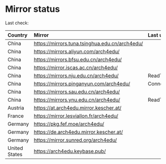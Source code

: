 <script src="./time.js"></script>
# Mirror status
Last check: <script type="text/javascript">localize(1674195918.241306);</script>

|Country|Mirror|Last update|
|:------|:-----|:----------|
|China|https://mirrors.tuna.tsinghua.edu.cn/arch4edu/|<script type="text/javascript">localize(1674153500);</script>|
|China|https://mirrors.aliyun.com/arch4edu/|<script type="text/javascript">localize(1674066973);</script>|
|China|https://mirrors.bfsu.edu.cn/arch4edu/|<script type="text/javascript">localize(1674153500);</script>|
|China|https://mirror.iscas.ac.cn/arch4edu/|<script type="text/javascript">localize(1674153500);</script>|
|China|https://mirrors.nju.edu.cn/arch4edu/|ReadTimeout|
|China|https://mirrors.pinganyun.com/arch4edu/|ConnectionError|
|China|https://mirrors.sau.edu.cn/arch4edu/|<script type="text/javascript">localize(1673850842);</script>|
|China|https://mirrors.ynu.edu.cn/arch4edu/|ReadTimeout|
|Austria|https://at.arch4edu.mirror.kescher.at/|<script type="text/javascript">localize(1674153500);</script>|
|France|https://mirror.lesviallon.fr/arch4edu/|<script type="text/javascript">localize(1674153500);</script>|
|Germany|https://pkg.fef.moe/arch4edu/|<script type="text/javascript">localize(1674153500);</script>|
|Germany|https://de.arch4edu.mirror.kescher.at/|<script type="text/javascript">localize(1674153500);</script>|
|Germany|https://mirror.sunred.org/arch4edu/|<script type="text/javascript">localize(1674153500);</script>|
|United States|https://arch4edu.keybase.pub/|<script type="text/javascript">localize(1674153500);</script>|

<script src="./tablefilter/tablefilter.js"></script>
<script src="./table.js"></script>